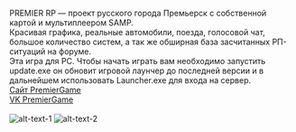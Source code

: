﻿PREMIER RP — проект русского города Премьерск с собственной картой и мультиплеером SAMP.<br>
Красивая графика, реальные автомобили, поезда, голосовой чат, большое количество систем, а так же обширная база засчитанных РП-ситуаций на форуме.<br>
Эта игра для PC. Чтобы начать играть вам необходимо запустить update.exe он обновит игровой лаунчер до последней версии и в дальнейшем использовать Launcher.exe для входа на сервер.<br>
[Сайт PremierGame](https://premier-game.ru)<br>
[VK PremierGame](https://vk.com/premier_game)<br><br>
![alt-text-1](https://sun9-13.userapi.com/impg/sIbC9-qPDgwEoFHKB7PmQ2MPP9fFaAojdsKJQg/Z6aeqE15RbM.jpg?size=1000x592&quality=96&sign=447a209fd9133f870f94800678ba0fb0&type=album "title-1") ![alt-text-2](https://sun9-4.userapi.com/impg/Dq6c4OJ_nrNSvBsUOdzxhGpQ4JMlJ3jp60zRkQ/uSjnpBNnzx8.jpg?size=1000x592&quality=96&sign=c9177a2b2d760452ff69c1633436cee6&type=album "title-2")
